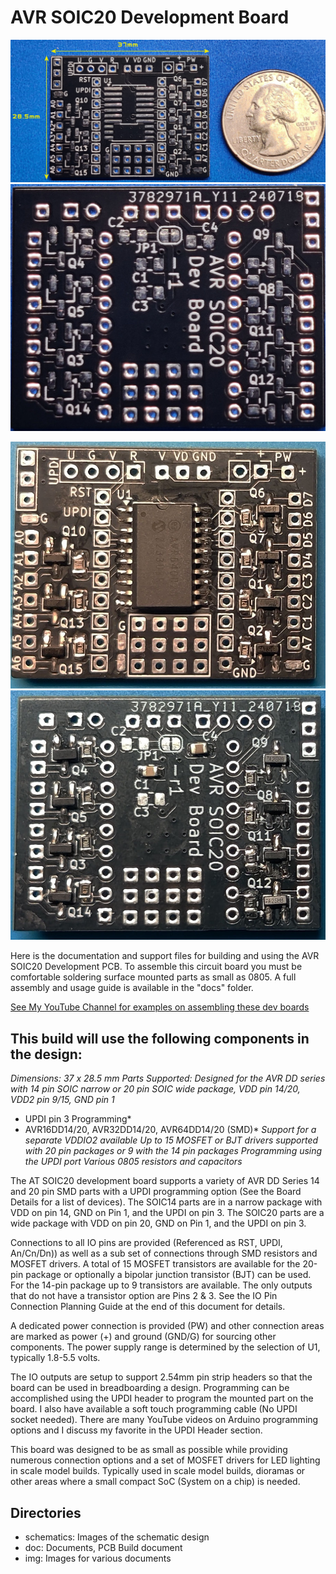 # AVR SOIC20 Development Board

![Top](img/AVR_SOIC20_r1_pcb_t.jpg)
![Bottom](img/AVR_SOIC20_r1_pcb_b.jpg)

![Top Assembled](img/AVR_SOIC20_r1_asm_t.jpg)
![Bottom Assembled](img/AVR_SOIC20_r1_asm_b.jpg)

Here is the documentation and support files for building and using the AVR SOIC20 Development PCB. 
To assemble this circuit board you must be comfortable soldering surface mounted parts as small as 0805.
A full assembly and usage guide is available in the "docs" folder.
 
[See My YouTube Channel for examples on assembling these dev boards](https://www.youtube.com/@Johnny_Electronic/playlists)

## This build will use the following components in the design:

*Dimensions: 37 x 28.5 mm*
*Parts Supported: Designed for the AVR DD series with 14 pin SOIC narrow or 20 pin SOIC wide package, VDD pin 14/20, VDD2 pin 9/15, GND pin 1*
*  UPDI pin 3 Programming*
*  AVR16DD14/20, AVR32DD14/20, AVR64DD14/20 (SMD)*
*Support for a separate VDDIO2 available*
*Up to 15 MOSFET or BJT drivers supported with 20 pin packages or 9 with the 14 pin packages*
*Programming using the UPDI port*
*Various 0805 resistors and capacitors*

The AT SOIC20 development board supports a variety of AVR DD Series 14 and 20 pin SMD parts with a UPDI programming option (See the Board Details for a list of devices). The SOIC14 parts are in a narrow package with VDD on pin 14, GND on Pin 1, and the UPDI on pin 3. The SOIC20 parts are a wide package with VDD on pin 20, GND on Pin 1, and the UPDI on pin 3.

Connections to all IO pins are provided (Referenced as RST, UPDI, An/Cn/Dn)) as well as a sub set of connections through SMD resistors and MOSFET drivers. A total of 15 MOSFET transistors are available for the 20-pin package or optionally a bipolar junction transistor (BJT) can be used. For the 14-pin package up to 9 transistors are available. The only outputs that do not have a transistor option are Pins 2 & 3. See the IO Pin Connection Planning Guide at the end of this document for details.

A dedicated power connection is provided (PW) and other connection areas are marked as power (+) and ground (GND/G) for sourcing other components. The power supply range is determined by the selection of U1, typically 1.8-5.5 volts. 

The IO outputs are setup to support 2.54mm pin strip headers so that the board can be used in breadboarding a design. Programming can be accomplished using the UPDI header to program the mounted part on the board. I also have available a soft touch programming cable (No UPDI socket needed). There are many YouTube videos on Arduino programming options and I discuss my favorite in the UPDI Header section.

This board was designed to be as small as possible while providing numerous connection options and a set of MOSFET drivers for LED lighting in scale model builds. Typically used in scale model builds, dioramas or other areas where a small compact SoC (System on a chip) is needed.


## Directories
- schematics: Images of the schematic design
- doc: Documents, PCB Build document 
- img: Images for various documents






